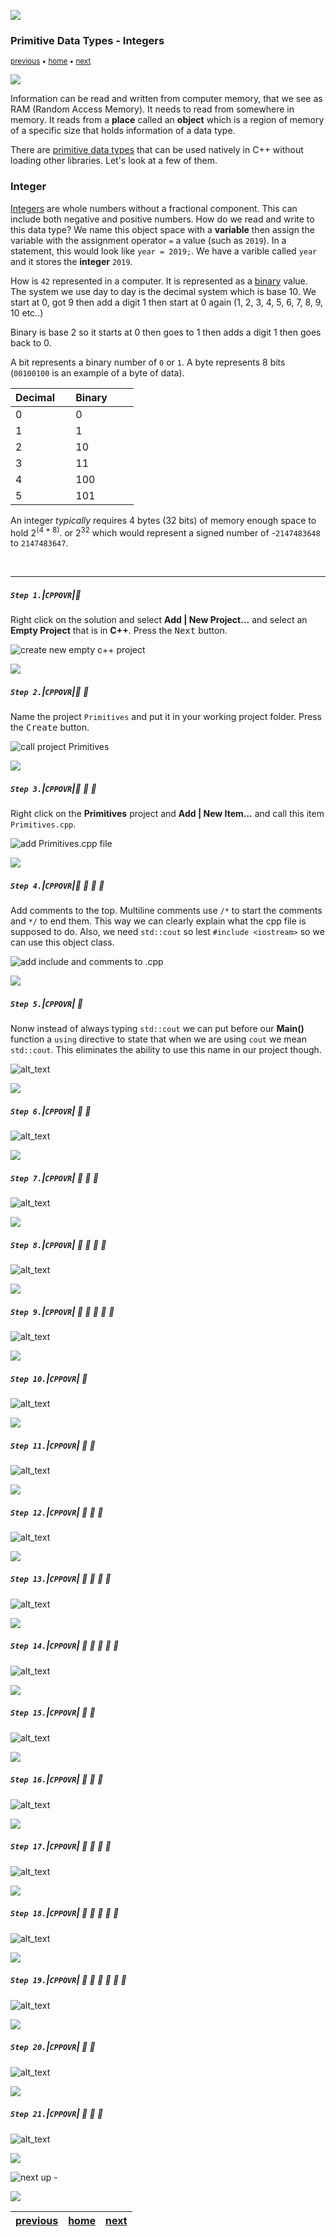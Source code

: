 ![](../images/line3.png)

### Primitive Data Types - Integers

<sub>[previous](../errors/README.md#user-content-errors) • [home](../README.md#user-content-ue5-cpp-overview) • [next](../)</sub>

![](../images/line3.png)

Information can be read and written from computer memory, that we see as RAM (Random Access Memory).  It needs to read from somewhere in memory.  It reads from a **place** called an **object** which is a region of memory of a specific size that holds information of a data type.

There are [primitive data types](https://www.geeksforgeeks.org/cpp-data-types/) that can be used natively in C++ without loading other libraries.  Let's look at a few of them.

### Integer

[Integers](https://www.mathsisfun.com/whole-numbers.html) are whole numbers without a fractional component.  This can include both negative and positive numbers. How do we read and write to this data type?  We name this object space with a **variable** then assign the variable with the assignment operator `=` a value (such as `2019`).  In a statement, this would look like `year = 2019;`.  We have a varible called `year` and it stores the **integer** `2019`.

How is `42` represented in a computer.  It is represented as a [binary](https://www.computerhope.com/jargon/b/binary.htm) value.  The system we use day to day is the decimal system which is base 10.  We start at 0, got 9 then add a digit 1 then start at 0 again (1, 2, 3, 4, 5, 6, 7, 8, 9, 10 etc..)

Binary is base 2 so it starts at 0 then goes to 1 then adds a digit 1 then goes back to 0.  

A bit represents a binary number of `0` or `1`.  A byte represents 8 bits (`00100100` is an example of a byte of data).


| Decimal &nbsp; &nbsp;| Binary &nbsp; &nbsp; &nbsp; &nbsp;|
| ----------| -------------|
| 0 | 0 |
| 1 | 1 | 
| 2 | 10 |
| 3 | 11 |
| 4 | 100 |
| 5 | 101 |

An integer *typically* requires 4 bytes (32 bits) of memory enough space to hold 2<sup>(4 * 8)</sup>. or 2<sup>32</sup> which would represent a signed number of -`2147483648` to `2147483647`.

<br>

---

##### `Step 1.`\|`CPPOVR`|:small_blue_diamond:

Right click on the solution and select **Add | New Project...** and select an **Empty Project** that is in **C++**.  Press the <kbd>Next</kbd> button.

![create new empty c++ project](images/newProject.png)

![](../images/line2.png)

##### `Step 2.`\|`CPPOVR`|:small_blue_diamond: :small_blue_diamond: 

Name the project `Primitives` and put it in your working project folder.  Press the <kbd>Create</kbd> button.

![call project Primitives](images/primitivesProj.png)

![](../images/line2.png)

##### `Step 3.`\|`CPPOVR`|:small_blue_diamond: :small_blue_diamond: :small_blue_diamond:

Right click on the **Primitives** project and **Add | New Item...** and call this item `Primitives.cpp`.  

![add Primitives.cpp file](images/addPrimitivesCPP.png)

![](../images/line2.png)

##### `Step 4.`\|`CPPOVR`|:small_blue_diamond: :small_blue_diamond: :small_blue_diamond: :small_blue_diamond:

Add comments to the top.  Multiline comments use `/*` to start the comments and `*/` to end them.  This way we can clearly explain what the cpp file is supposed to do. Also, we need `std::cout` so lest `#include <iostream>` so we can use this object class.

![add include and comments to .cpp](images/header.png)

![](../images/line2.png)

##### `Step 5.`\|`CPPOVR`| :small_orange_diamond:

Nonw instead of always typing `std::cout` we can put before our **Main()** function a `using` directive to state that when we are using `cout` we mean `std::cout`.  This eliminates the ability to use this name in our project though.

![alt_text](images/coutIntBasic2.png)

![](../images/line2.png)

##### `Step 6.`\|`CPPOVR`| :small_orange_diamond: :small_blue_diamond:

![alt_text](images/setAsStartup.png)

![](../images/line2.png)

##### `Step 7.`\|`CPPOVR`| :small_orange_diamond: :small_blue_diamond: :small_blue_diamond:

![alt_text](images/.png)

![](../images/line2.png)

##### `Step 8.`\|`CPPOVR`| :small_orange_diamond: :small_blue_diamond: :small_blue_diamond: :small_blue_diamond:

![alt_text](images/.png)

![](../images/line2.png)

##### `Step 9.`\|`CPPOVR`| :small_orange_diamond: :small_blue_diamond: :small_blue_diamond: :small_blue_diamond: :small_blue_diamond:

![alt_text](images/.png)

![](../images/line2.png)

##### `Step 10.`\|`CPPOVR`| :large_blue_diamond:

![alt_text](images/.png)

![](../images/line2.png)

##### `Step 11.`\|`CPPOVR`| :large_blue_diamond: :small_blue_diamond: 

![alt_text](images/.png)

![](../images/line2.png)

##### `Step 12.`\|`CPPOVR`| :large_blue_diamond: :small_blue_diamond: :small_blue_diamond: 

![alt_text](images/.png)

![](../images/line2.png)

##### `Step 13.`\|`CPPOVR`| :large_blue_diamond: :small_blue_diamond: :small_blue_diamond:  :small_blue_diamond: 

![alt_text](images/.png)

![](../images/line2.png)

##### `Step 14.`\|`CPPOVR`| :large_blue_diamond: :small_blue_diamond: :small_blue_diamond: :small_blue_diamond:  :small_blue_diamond: 

![alt_text](images/.png)

![](../images/line2.png)

##### `Step 15.`\|`CPPOVR`| :large_blue_diamond: :small_orange_diamond: 

![alt_text](images/.png)

![](../images/line2.png)

##### `Step 16.`\|`CPPOVR`| :large_blue_diamond: :small_orange_diamond:   :small_blue_diamond: 

![alt_text](images/.png)

![](../images/line2.png)

##### `Step 17.`\|`CPPOVR`| :large_blue_diamond: :small_orange_diamond: :small_blue_diamond: :small_blue_diamond:

![alt_text](images/.png)

![](../images/line2.png)

##### `Step 18.`\|`CPPOVR`| :large_blue_diamond: :small_orange_diamond: :small_blue_diamond: :small_blue_diamond: :small_blue_diamond:

![alt_text](images/.png)

![](../images/line2.png)

##### `Step 19.`\|`CPPOVR`| :large_blue_diamond: :small_orange_diamond: :small_blue_diamond: :small_blue_diamond: :small_blue_diamond: :small_blue_diamond:

![alt_text](images/.png)

![](../images/line2.png)

##### `Step 20.`\|`CPPOVR`| :large_blue_diamond: :large_blue_diamond:

![alt_text](images/.png)

![](../images/line2.png)

##### `Step 21.`\|`CPPOVR`| :large_blue_diamond: :large_blue_diamond: :small_blue_diamond:

![alt_text](images/.png)

![](../images/line.png)

<!-- <img src="https://via.placeholder.com/1000x100/45D7CA/000000/?text=Next Up - ADD NEXT PAGE"> -->

![next up - ](images/banner.png)

![](../images/line.png)

| [previous](../errors/README.md#user-content-errors)| [home](../README.md#user-content-ue5-cpp-overview) | [next](../)|
|---|---|---|
